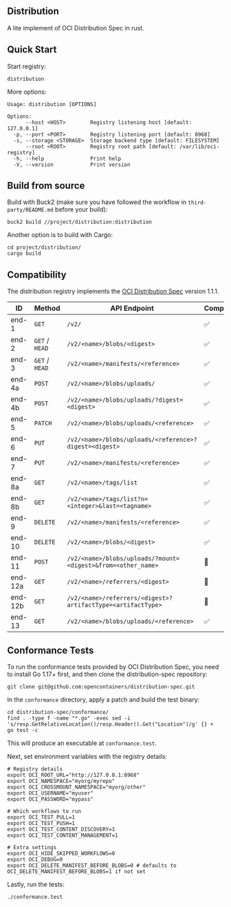 ## Distribution

A lite implement of OCI Distribution Spec in rust.

## Quick Start

Start registry:

```
distribution
```

More options:

```
Usage: distribution [OPTIONS]

Options:
      --host <HOST>        Registry listening host [default: 127.0.0.1]
  -p, --port <PORT>        Registry listening port [default: 8968]
  -s, --storage <STORAGE>  Storage backend type [default: FILESYSTEM]
      --root <ROOT>        Registry root path [default: /var/lib/oci-registry]
  -h, --help               Print help
  -V, --version            Print version
```

## Build from source

Build with Buck2 (make sure you have followed the workflow in `third-party/README.md` before your build):

```
buck2 build //project/distribution:distribution
```

Another option is to build with Cargo:

```
cd project/distribution/
cargo build
```

## Compatibility

The distribution registry implements the [OCI Distribution Spec](https://github.com/opencontainers/distribution-spec) version 1.1.1.

| ID      | Method         | API Endpoint                                                 | Compatibility |
| ------- | -------------- | ------------------------------------------------------------ | ------------- |
| end-1   | `GET`          | `/v2/`                                                       | ✅             |
| end-2   | `GET` / `HEAD` | `/v2/<name>/blobs/<digest>`                                  | ✅             |
| end-3   | `GET` / `HEAD` | `/v2/<name>/manifests/<reference>`                           | ✅             |
| end-4a  | `POST`         | `/v2/<name>/blobs/uploads/`                                  | ✅             |
| end-4b  | `POST`         | `/v2/<name>/blobs/uploads/?digest=<digest>`                  | ✅             |
| end-5   | `PATCH`        | `/v2/<name>/blobs/uploads/<reference>`                       | ✅             |
| end-6   | `PUT`          | `/v2/<name>/blobs/uploads/<reference>?digest=<digest>`       | ✅             |
| end-7   | `PUT`          | `/v2/<name>/manifests/<reference>`                           | ✅             |
| end-8a  | `GET`          | `/v2/<name>/tags/list`                                       | ✅             |
| end-8b  | `GET`          | `/v2/<name>/tags/list?n=<integer>&last=<tagname>`            | ✅             |
| end-9   | `DELETE`       | `/v2/<name>/manifests/<reference>`                           | ✅             |
| end-10  | `DELETE`       | `/v2/<name>/blobs/<digest>`                                  | ✅             |
| end-11  | `POST`         | `/v2/<name>/blobs/uploads/?mount=<digest>&from=<other_name>` | 🚧             |
| end-12a | `GET`          | `/v2/<name>/referrers/<digest>`                              | 🚧             |
| end-12b | `GET`          | `/v2/<name>/referrers/<digest>?artifactType=<artifactType>`  | 🚧             |
| end-13  | `GET`          | `/v2/<name>/blobs/uploads/<reference>`                       | ✅             |

## Conformance Tests

To run the conformance tests provided by OCI Distribution Spec, you need to install Go 1.17+ first, and then clone the distribution-spec repository:

```
git clone git@github.com:opencontainers/distribution-spec.git
```

In the `conformance` directory, apply a patch and build the test binary:

```
cd distribution-spec/conformance/
find . -type f -name "*.go" -exec sed -i 's/resp.GetRelativeLocation()/resp.Header().Get("Location")/g' {} +
go test -c
```

This will produce an executable at `conformance.test`.

Next, set environment variables with the registry details:

```
# Registry details
export OCI_ROOT_URL="http://127.0.0.1:8968"
export OCI_NAMESPACE="myorg/myrepo"
export OCI_CROSSMOUNT_NAMESPACE="myorg/other"
export OCI_USERNAME="myuser"
export OCI_PASSWORD="mypass"

# Which workflows to run
export OCI_TEST_PULL=1
export OCI_TEST_PUSH=1
export OCI_TEST_CONTENT_DISCOVERY=1
export OCI_TEST_CONTENT_MANAGEMENT=1

# Extra settings
export OCI_HIDE_SKIPPED_WORKFLOWS=0
export OCI_DEBUG=0
export OCI_DELETE_MANIFEST_BEFORE_BLOBS=0 # defaults to OCI_DELETE_MANIFEST_BEFORE_BLOBS=1 if not set
```

Lastly, run the tests:

```
./conformance.test
```

